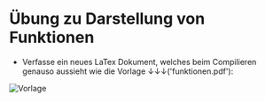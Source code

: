 # Übung zu Darstellung von Funktionen

- Verfasse ein neues LaTex Dokument, welches beim Compilieren genauso aussieht wie die Vorlage ↓↓↓('funktionen.pdf'):


![Vorlage](funktion.png)
